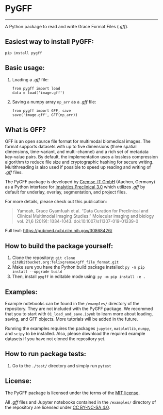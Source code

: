 # PyGFF
---
A Python package to read and write Grace Format Files (*.gff*).

## Easiest way to install PyGFF:
`pip install pygff`

## Basic usage:
1. Loading a *.gff* file:
	```
	from pygff import load
	data = load('image.gff')
	```
2. Saving a numpy array `np_arr` as a *.gff* file:
	```
	from pygff import GFF, save
	save('image.gff', GFF(np_arr))
	```

## What is GFF?
GFF is an open source file format for multimodal biomedical images. The format supports datasets with up to five dimensions (three spatial dimensions, time-variant, and multi-channel) and a rich set of metadata key-value pairs. By default, the implementation uses a lossless compression algorithm to reduce file size and cryptographic hashing for secure writing. Multithreading is also used if possible to speed up reading and writing of *.gff* files.

The PyGFF package is developed by [Gremse-IT GmbH](https://gremse-it.com/) (Aachen, Germany) as a Python interface for [Imalytics Preclinical 3.0](https://gremse-it.com/imalytics-preclinical/) which utilizes *.gff* by default for underlay, overlay, segmentation, and project files. 

For more details, please check out this publication:

> Yamoah, Grace Gyamfuah et al. “Data Curation for Preclinical and Clinical Multimodal Imaging Studies.” 
> Molecular imaging and biology vol. 21,6 (2019): 1034-1043. doi:10.1007/s11307-019-01339-0

Full text: https://pubmed.ncbi.nlm.nih.gov/30868426/

## How to build the package yourself:
1. Clone the repository: `git clone git@bitbucket.org:felixgremse/gff_file_format.git`
2. Make sure you have the Python build package installed: `py -m pip install --upgrade build`
3. Then, install `pygff` in editable mode using: `py -m pip install -e .`	

## Examples:
Example notebooks can be found in the `/examples/` directory of the repository. They are not included with the PyGFF package. We recommed that you to start with `01_load_and_save.ipynb` to learn more about loading, saving, and GFF objects. More tutorials will be added in the future.

Running the examples requires the packages `jupyter`, `matplotlib`, `numpy`, and `scipy` to be installed. Also, please download the required example datasets if you have not cloned the repository yet.

## How to run package tests:
1. Go to the `./test/` directory and simply run `pytest`

## License:
The PyGFF package is licensed under the terms of the [MIT license](https://opensource.org/licenses/MIT).

All *.gff* files and Jupyter notebooks contained in the `/examples/` directory of the repository are licensed under [CC BY-NC-SA 4.0](https://creativecommons.org/licenses/by-nc-sa/4.0/legalcode).